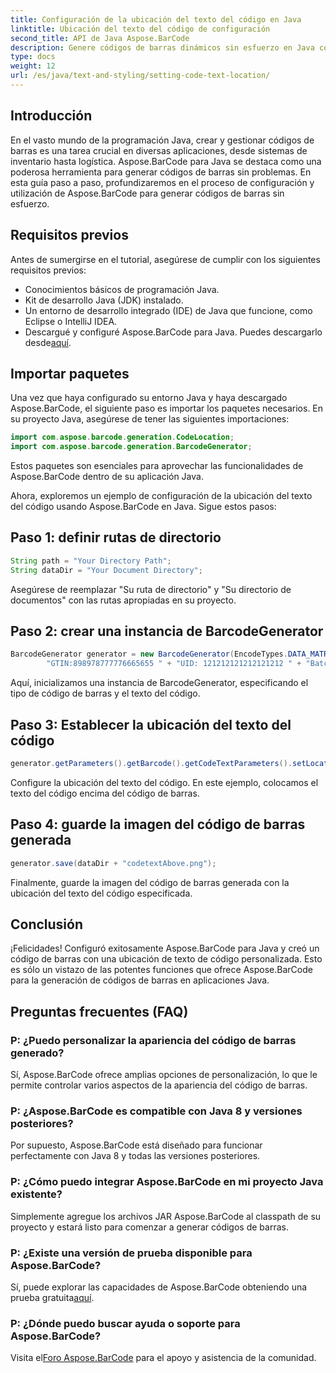 ```yaml
---
title: Configuración de la ubicación del texto del código en Java
linktitle: Ubicación del texto del código de configuración
second_title: API de Java Aspose.BarCode
description: Genere códigos de barras dinámicos sin esfuerzo en Java con Aspose.BarCode. Siga nuestra guía paso a paso para personalizar el texto del código y mejorar la funcionalidad de su aplicación.
type: docs
weight: 12
url: /es/java/text-and-styling/setting-code-text-location/
---
```


## Introducción

En el vasto mundo de la programación Java, crear y gestionar códigos de barras es una tarea crucial en diversas aplicaciones, desde sistemas de inventario hasta logística. Aspose.BarCode para Java se destaca como una poderosa herramienta para generar códigos de barras sin problemas. En esta guía paso a paso, profundizaremos en el proceso de configuración y utilización de Aspose.BarCode para generar códigos de barras sin esfuerzo.

## Requisitos previos

Antes de sumergirse en el tutorial, asegúrese de cumplir con los siguientes requisitos previos:

- Conocimientos básicos de programación Java.
- Kit de desarrollo Java (JDK) instalado.
- Un entorno de desarrollo integrado (IDE) de Java que funcione, como Eclipse o IntelliJ IDEA.
-  Descargué y configuré Aspose.BarCode para Java. Puedes descargarlo desde[aquí](https://releases.aspose.com/barcode/java/).

## Importar paquetes

Una vez que haya configurado su entorno Java y haya descargado Aspose.BarCode, el siguiente paso es importar los paquetes necesarios. En su proyecto Java, asegúrese de tener las siguientes importaciones:

```java
import com.aspose.barcode.generation.CodeLocation;
import com.aspose.barcode.generation.BarcodeGenerator;
```

Estos paquetes son esenciales para aprovechar las funcionalidades de Aspose.BarCode dentro de su aplicación Java.

Ahora, exploremos un ejemplo de configuración de la ubicación del texto del código usando Aspose.BarCode en Java. Sigue estos pasos:

## Paso 1: definir rutas de directorio

```java
String path = "Your Directory Path";
String dataDir = "Your Document Directory";
```

Asegúrese de reemplazar "Su ruta de directorio" y "Su directorio de documentos" con las rutas apropiadas en su proyecto.

## Paso 2: crear una instancia de BarcodeGenerator

```java
BarcodeGenerator generator = new BarcodeGenerator(EncodeTypes.DATA_MATRIX,
        "GTIN:898978777776665655 " + "UID: 121212121212121212 " + "Batch:GH768 " + "Exp.Date:150923");
```

Aquí, inicializamos una instancia de BarcodeGenerator, especificando el tipo de código de barras y el texto del código.

## Paso 3: Establecer la ubicación del texto del código

```java
generator.getParameters().getBarcode().getCodeTextParameters().setLocation(CodeLocation.ABOVE);
```

Configure la ubicación del texto del código. En este ejemplo, colocamos el texto del código encima del código de barras.

## Paso 4: guarde la imagen del código de barras generada

```java
generator.save(dataDir + "codetextAbove.png");
```

Finalmente, guarde la imagen del código de barras generada con la ubicación del texto del código especificada.

## Conclusión

¡Felicidades! Configuró exitosamente Aspose.BarCode para Java y creó un código de barras con una ubicación de texto de código personalizada. Esto es sólo un vistazo de las potentes funciones que ofrece Aspose.BarCode para la generación de códigos de barras en aplicaciones Java.

## Preguntas frecuentes (FAQ)

### P: ¿Puedo personalizar la apariencia del código de barras generado?
Sí, Aspose.BarCode ofrece amplias opciones de personalización, lo que le permite controlar varios aspectos de la apariencia del código de barras.

### P: ¿Aspose.BarCode es compatible con Java 8 y versiones posteriores?
Por supuesto, Aspose.BarCode está diseñado para funcionar perfectamente con Java 8 y todas las versiones posteriores.

### P: ¿Cómo puedo integrar Aspose.BarCode en mi proyecto Java existente?
Simplemente agregue los archivos JAR Aspose.BarCode al classpath de su proyecto y estará listo para comenzar a generar códigos de barras.

### P: ¿Existe una versión de prueba disponible para Aspose.BarCode?
 Sí, puede explorar las capacidades de Aspose.BarCode obteniendo una prueba gratuita[aquí](https://releases.aspose.com/).

### P: ¿Dónde puedo buscar ayuda o soporte para Aspose.BarCode?
 Visita el[Foro Aspose.BarCode](https://forum.aspose.com/c/barcode/13) para el apoyo y asistencia de la comunidad.
